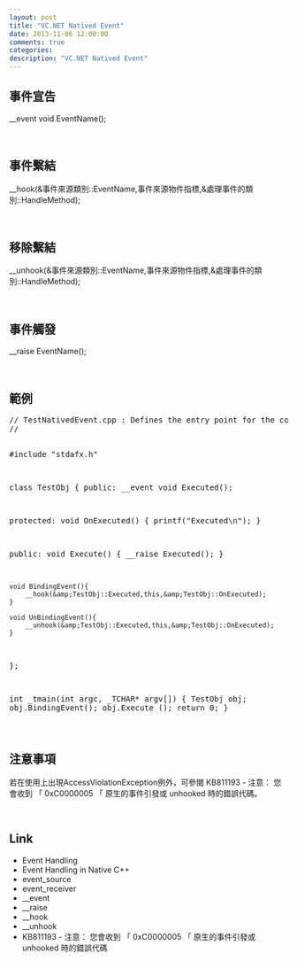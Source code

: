 ```yaml
---
layout: post
title: "VC.NET Natived Event"
date: 2013-11-06 12:00:00
comments: true
categories: 
description: "VC.NET Natived Event"
---
```

<h2>
	事件宣告</h2>
<p>
	__event void EventName();</p>
<p>
	 </p>
<h2>
	事件繫結</h2>
<p>
	__hook(&amp;事件來源類別::EventName,事件來源物件指標,&amp;處理事件的類別::HandleMethod);</p>
<p>
	 </p>
<h2>
	移除繫結</h2>
<p>
	__unhook(&amp;事件來源類別::EventName,事件來源物件指標,&amp;處理事件的類別::HandleMethod);</p>
<p>
	 </p>
<h2>
	事件觸發</h2>
<p>
	__raise EventName();</p>
<p>
	 </p>
<h2>
	範例</h2>
<div class="wlWriterEditableSmartContent" id="scid:812469c5-0cb0-4c63-8c15-c81123a09de7:95509f6e-2cbf-4150-a786-c64ddd9be28f" style="padding-bottom: 0px; margin: 0px; padding-left: 0px; padding-right: 0px; display: inline; float: none; padding-top: 0px">
	<pre class="c:nocontrols" name="code">
// TestNativedEvent.cpp : Defines the entry point for the console application.
//

#include "stdafx.h"

class TestObj
{
public:
	__event void Executed();

protected:
	void OnExecuted()
	{
		printf("Executed\n");
	}

public:
	void Execute()
	{
		__raise Executed();
	}

	void BindingEvent(){
		__hook(&amp;TestObj::Executed,this,&amp;TestObj::OnExecuted);
	}

	void UnBindingEvent(){
		__unhook(&amp;TestObj::Executed,this,&amp;TestObj::OnExecuted);
	}


};


int _tmain(int argc, _TCHAR* argv[])
{
	TestObj obj;
	obj.BindingEvent();
	obj.Execute ();
	return 0;
}</pre>
</div>
<h2>
	<br />
	注意事項</h2>
<p>
	若在使用上出現AccessViolationException例外，可參閱 KB811193 - 注意： 您會收到 「 0xC0000005 「 原生的事件引發或 unhooked 時的錯誤代碼。</p>
<p>
	 </p>
<h2>
	Link</h2>
<ul>
	<li>
		Event Handling</li>
	<li>
		Event Handling in Native C++</li>
	<li>
		event_source</li>
	<li>
		event_receiver</li>
	<li>
		__event</li>
	<li>
		__raise</li>
	<li>
		__hook</li>
	<li>
		__unhook</li>
	<li>
		KB811193 - 注意： 您會收到 「 0xC0000005 「 原生的事件引發或 unhooked 時的錯誤代碼</li>
</ul>
